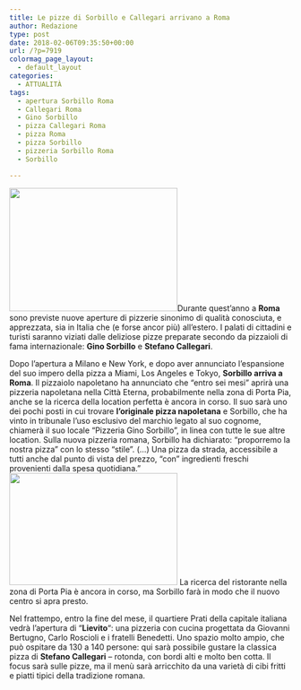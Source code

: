 ```yaml
---
title: Le pizze di Sorbillo e Callegari arrivano a Roma
author: Redazione
type: post
date: 2018-02-06T09:35:50+00:00
url: /?p=7919
colormag_page_layout:
  - default_layout
categories:
  - ATTUALITÀ
tags:
  - apertura Sorbillo Roma
  - Callegari Roma
  - Gino Sorbillo
  - pizza Callegari Roma
  - pizza Roma
  - pizza Sorbillo
  - pizzeria Sorbillo Roma
  - Sorbillo

---
```

<img decoding="async" loading="lazy" class="size-medium wp-image-7920 alignleft" src="https://progressonline.it/wp-content/uploads/2018/02/Gino-Sorbillo-2-9-300x220.jpg" alt="" width="300" height="220" />Durante quest&#8217;anno a **Roma** sono previste nuove aperture di pizzerie sinonimo di qualità conosciuta, e apprezzata, sia in Italia che (e forse ancor più) all&#8217;estero. I palati di cittadini e turisti saranno viziati dalle deliziose pizze preparate secondo da pizzaioli di fama internazionale: **Gino Sorbillo** e **Stefano Callegari**.

Dopo l&#8217;apertura a Milano e New York, e dopo aver annunciato l&#8217;espansione del suo impero della pizza a Miami, Los Angeles e Tokyo, **Sorbillo arriva a Roma**. Il pizzaiolo napoletano ha annunciato che &#8220;entro sei mesi&#8221; aprirà una pizzeria napoletana nella Città Eterna, probabilmente nella zona di Porta Pia, anche se la ricerca della location perfetta è ancora in corso. Il suo sarà uno dei pochi posti in cui trovare **l&#8217;originale pizza napoletana** e Sorbillo, che ha vinto in tribunale l&#8217;uso esclusivo del marchio legato al suo cognome, chiamerà il suo locale &#8220;Pizzeria Gino Sorbillo&#8221;, in linea con tutte le sue altre location. Sulla nuova pizzeria romana, Sorbillo ha dichiarato: &#8220;proporremo la nostra pizza&#8221; con lo stesso &#8220;stile&#8221;. (&#8230;) Una pizza da strada, accessibile a tutti anche dal punto di vista del prezzo, &#8220;con&#8221; ingredienti freschi provenienti dalla spesa quotidiana.&#8221;  
<img decoding="async" loading="lazy" class="size-medium wp-image-7922 alignright" src="https://progressonline.it/wp-content/uploads/2018/02/Stefano-Callegari-rosettone-300x200-300x200.jpg" alt="" width="300" height="200" /> La ricerca del ristorante nella zona di Porta Pia è ancora in corso, ma Sorbillo farà in modo che il nuovo centro si apra presto.

Nel frattempo, entro la fine del mese, il quartiere Prati della capitale italiana vedrà l&#8217;apertura di &#8220;**Lievito**&#8220;: una pizzeria con cucina progettata da Giovanni Bertugno, Carlo Roscioli e i fratelli Benedetti. Uno spazio molto ampio, che può ospitare da 130 a 140 persone: qui sarà possibile gustare la classica pizza di **Stefano Callegari** &#8211; rotonda, con bordi alti e molto ben cotta. Il focus sarà sulle pizze, ma il menù sarà arricchito da una varietà di cibi fritti e piatti tipici della tradizione romana.